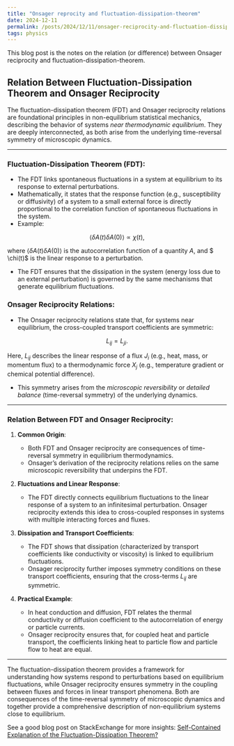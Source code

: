 ```yaml
---
title: "Onsager reprocity and fluctuation-dissipation-theorem"
date: 2024-12-11
permalink: /posts/2024/12/11/onsager-reciprocity-and-fluctuation-dissipation-theorem
tags: physics
---
```


This blog post is the notes on the relation (or difference) between Onsager reciprocity and fluctuation-dissipation-theorem.

## Relation Between Fluctuation-Dissipation Theorem and Onsager Reciprocity

The fluctuation-dissipation theorem (FDT) and Onsager reciprocity relations are foundational principles in non-equilibrium statistical mechanics, describing the behavior of systems *near thermodynamic equilibrium*. They are deeply interconnected, as both arise from the underlying time-reversal symmetry of microscopic dynamics.

---

### **Fluctuation-Dissipation Theorem (FDT):**
- The FDT links spontaneous fluctuations in a system at equilibrium to its response to external perturbations.
- Mathematically, it states that the response function (e.g., susceptibility or diffusivity) of a system to a small external force is directly proportional to the correlation function of spontaneous fluctuations in the system.
- Example:

$$ \langle \delta A(t) \delta A(0) \rangle \propto \chi(t), $$

  where $\langle \delta A(t) \delta A(0) \rangle$ is the autocorrelation function of a quantity $A$, and $ \chi(t)$ is the linear response to a perturbation. 

- The FDT ensures that the dissipation in the system (energy loss due to an external perturbation) is governed by the same mechanisms that generate equilibrium fluctuations.


### **Onsager Reciprocity Relations:**
- The Onsager reciprocity relations state that, for systems near equilibrium, the cross-coupled transport coefficients are symmetric:

$$ L_{ij} = L_{ji}. $$

  Here, $L_{ij}$ describes the linear response of a flux $J_i$ (e.g., heat, mass, or momentum flux) to a thermodynamic force $X_j$ (e.g., temperature gradient or chemical potential difference).

- This symmetry arises from the *microscopic reversibility* or *detailed balance* (time-reversal symmetry) of the underlying dynamics.

---

### **Relation Between FDT and Onsager Reciprocity:**

1. **Common Origin**:
   - Both FDT and Onsager reciprocity are consequences of time-reversal symmetry in equilibrium thermodynamics.
   - Onsager’s derivation of the reciprocity relations relies on the same microscopic reversibility that underpins the FDT.

2. **Fluctuations and Linear Response**:
   - The FDT directly connects equilibrium fluctuations to the linear response of a system to an infinitesimal perturbation. Onsager reciprocity extends this idea to cross-coupled responses in systems with multiple interacting forces and fluxes.

3. **Dissipation and Transport Coefficients**:
   - The FDT shows that dissipation (characterized by transport coefficients like conductivity or viscosity) is linked to equilibrium fluctuations.
   - Onsager reciprocity further imposes symmetry conditions on these transport coefficients, ensuring that the cross-terms $L_{ij}$ are symmetric.

4. **Practical Example**:
   - In heat conduction and diffusion, FDT relates the thermal conductivity or diffusion coefficient to the autocorrelation of energy or particle currents.
   - Onsager reciprocity ensures that, for coupled heat and particle transport, the coefficients linking heat to particle flow and particle flow to heat are equal.

---

The fluctuation-dissipation theorem provides a framework for understanding how systems respond to perturbations based on equilibrium fluctuations, while Onsager reciprocity ensures symmetry in the coupling between fluxes and forces in linear transport phenomena. Both are consequences of the time-reversal symmetry of microscopic dynamics and together provide a comprehensive description of non-equilibrium systems close to equilibrium.

See a good blog post on StackExchange for more insights: [Self-Contained Explanation of the Fluctuation-Dissipation Theorem?](https://physics.stackexchange.com/questions/825661/self-contained-explanation-of-the-fluctuation-dissipation-theorem?rq=1)